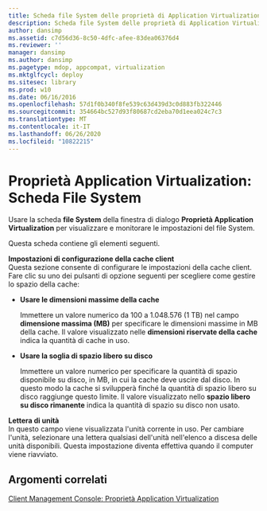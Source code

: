 ```yaml
---
title: Scheda file System delle proprietà di Application Virtualization
description: Scheda file System delle proprietà di Application Virtualization
author: dansimp
ms.assetid: c7d56d36-8c50-4dfc-afee-83dea06376d4
ms.reviewer: ''
manager: dansimp
ms.author: dansimp
ms.pagetype: mdop, appcompat, virtualization
ms.mktglfcycl: deploy
ms.sitesec: library
ms.prod: w10
ms.date: 06/16/2016
ms.openlocfilehash: 57d1f0b340f8fe539c63d439d3c0d883fb322446
ms.sourcegitcommit: 354664bc527d93f80687cd2eba70d1eea024c7c3
ms.translationtype: MT
ms.contentlocale: it-IT
ms.lasthandoff: 06/26/2020
ms.locfileid: "10822215"
---
```

# Proprietà Application Virtualization: Scheda File System


Usare la scheda **file System** della finestra di dialogo **Proprietà Application Virtualization** per visualizzare e monitorare le impostazioni del file System.

Questa scheda contiene gli elementi seguenti.

<a href="" id="client-cache-configuration-settings"></a>**Impostazioni di configurazione della cache client**  
Questa sezione consente di configurare le impostazioni della cache client. Fare clic su uno dei pulsanti di opzione seguenti per scegliere come gestire lo spazio della cache:

-   **Usare le dimensioni massime della cache**

    Immettere un valore numerico da 100 a 1.048.576 (1 TB) nel campo **dimensione massima (MB)** per specificare le dimensioni massime in MB della cache. Il valore visualizzato nelle **dimensioni riservate della cache** indica la quantità di cache in uso.

-   **Usare la soglia di spazio libero su disco**

    Immettere un valore numerico per specificare la quantità di spazio disponibile su disco, in MB, in cui la cache deve uscire dal disco. In questo modo la cache si svilupperà finché la quantità di spazio libero su disco raggiunge questo limite. Il valore visualizzato nello **spazio libero su disco rimanente** indica la quantità di spazio su disco non usato.

<a href="" id="drive-letter"></a>**Lettera di unità**  
In questo campo viene visualizzata l'unità corrente in uso. Per cambiare l'unità, selezionare una lettera qualsiasi dell'unità nell'elenco a discesa delle unità disponibili. Questa impostazione diventa effettiva quando il computer viene riavviato.

## Argomenti correlati


[Client Management Console: Proprietà Application Virtualization](client-management-console-application-virtualization-properties.md)

 

 





